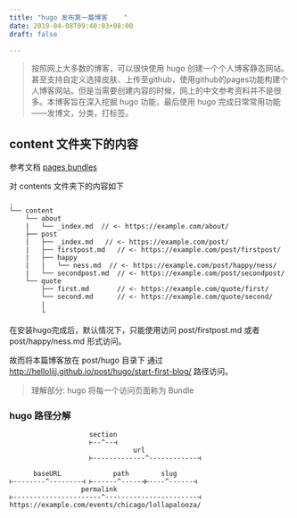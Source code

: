 ```yaml
---
title: "hugo 发布第一篇博客	"
date: 2019-04-08T09:40:03+08:00
draft: false

---
```



> 按照网上大多数的博客，可以很快使用 hugo 创建一个个人博客静态网站。甚至支持自定义选择皮肤、上传至github，使用github的pages功能构建个人博客网站。但是当需要创建内容的时候，网上的中文参考资料并不是很多。本博客旨在深入挖掘 hugo 功能，最后使用 hugo 完成日常常用功能——发博文，分类，打标签。

## content 文件夹下的内容

参考文档 [pages bundles](https://gohugo.io/content-management/organization/#page-bundles)

对 contents 文件夹下的内容如下

```
.
└── content
    └── about
    |   └── _index.md  // <- https://example.com/about/
    ├── post
    |   ├── _index.md   // <- https://example.com/post/
    |   ├── firstpost.md   // <- https://example.com/post/firstpost/
    |   ├── happy
    |   |   └── ness.md  // <- https://example.com/post/happy/ness/
    |   └── secondpost.md  // <- https://example.com/post/secondpost/
    └── quote
        ├── first.md       // <- https://example.com/quote/first/
        └── second.md      // <- https://example.com/quote/second/
        |
        └
```

在安装hugo完成后，默认情况下，只能使用访问 post/firstpost.md 或者 post/happy/ness.md 形式访问。 

故而将本篇博客放在 post/hugo 目录下 通过 http://hellolijj.github.io/post/hugo/start-first-blog/ 路径访问。

> 理解部分: hugo 将每一个访问页面称为 Bundle 

### hugo 路径分解

```
                    section
                    ⊢--^--⊣
                               url
                    ⊢-------------^------------⊣

      baseURL             path        slug
⊢--------^--------⊣ ⊢------^-----⊣⊢----^------⊣
                  permalink
⊢----------------------^-----------------------⊣
https://example.com/events/chicago/lollapalooza/
```
